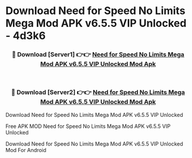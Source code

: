 # Download Need for Speed No Limits Mega Mod APK v6.5.5 VIP Unlocked - 4d3k6



<div align="center">
<h3>🔴 Download [Server1] 👉👉 <a href="https://momento.my/?title=Need_for_Speed_No_Limits_Mega_Mod_APK_v6.5.5_VIP_Unlocked">Need for Speed No Limits Mega Mod APK v6.5.5 VIP Unlocked Mod Apk</a></h3><br>

<h3>🔴 Download [Server2] 👉👉 <a href="https://momento.my/?title=Need_for_Speed_No_Limits_Mega_Mod_APK_v6.5.5_VIP_Unlocked">Need for Speed No Limits Mega Mod APK v6.5.5 VIP Unlocked Mod Apk</a></h3>
</div>



Download Need for Speed No Limits Mega Mod APK v6.5.5 VIP Unlocked 

Free APK MOD Need for Speed No Limits Mega Mod APK v6.5.5 VIP Unlocked 

Download Need for Speed No Limits Mega Mod APK v6.5.5 VIP Unlocked Mod For Android
